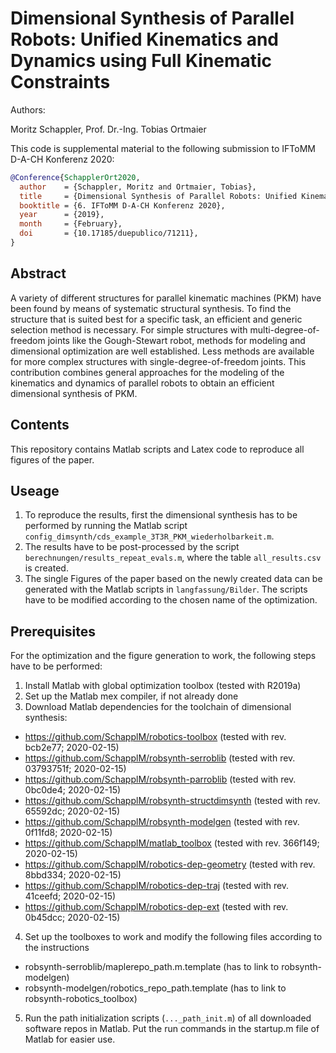 # Dimensional Synthesis of Parallel Robots: Unified Kinematics and Dynamics using Full Kinematic Constraints

Authors:

Moritz Schappler, Prof. Dr.-Ing. Tobias Ortmaier

This code is supplemental material to the following submission to IFToMM D-A-CH Konferenz 2020:

```bib
@Conference{SchapplerOrt2020,
  author    = {Schappler, Moritz and Ortmaier, Tobias},
  title     = {Dimensional Synthesis of Parallel Robots: Unified Kinematics and Dynamics using Full Kinematic Constraints},
  booktitle = {6. IFToMM D-A-CH Konferenz 2020},
  year      = {2019},
  month     = {February},
  doi       = {10.17185/duepublico/71211},
}
```

## Abstract

A variety of different structures for parallel kinematic machines (PKM) have been found by means of systematic structural synthesis.
To find the structure that is suited best for a specific task, an efficient and generic selection method is necessary.
For simple structures with multi-degree-of-freedom joints like the Gough-Stewart robot, methods for modeling and dimensional optimization are well established.
Less methods are available for more complex structures with single-degree-of-freedom joints.
This contribution combines general approaches for the modeling of the kinematics and dynamics of parallel robots to obtain an efficient dimensional synthesis of PKM.

## Contents

This repository contains Matlab scripts and Latex code to reproduce all figures of the paper.

## Useage

1. To reproduce the results, first the dimensional synthesis has to be performed by running the Matlab script `config_dimsynth/cds_example_3T3R_PKM_wiederholbarkeit.m`.
2. The results have to be post-processed by the script `berechnungen/results_repeat_evals.m`, where the table `all_results.csv` is created.
3. The single Figures of the paper based on the newly created data can be generated with the Matlab scripts in `langfassung/Bilder`. The scripts have to be modified according to the chosen name of the optimization.

## Prerequisites

For the optimization and the figure generation to work, the following steps have to be performed:

1. Install Matlab with global optimization toolbox (tested with R2019a)
2. Set up the Matlab mex compiler, if not already done
3. Download Matlab dependencies for the toolchain of dimensional synthesis:
  * https://github.com/SchapplM/robotics-toolbox (tested with rev. bcb2e77; 2020-02-15)
  * https://github.com/SchapplM/robsynth-serroblib (tested with rev. 03793751f; 2020-02-15)
  * https://github.com/SchapplM/robsynth-parroblib (tested with rev. 0bc0de4; 2020-02-15)
  * https://github.com/SchapplM/robsynth-structdimsynth (tested with rev. 65592dc; 2020-02-15)
  * https://github.com/SchapplM/robsynth-modelgen (tested with rev. 0f11fd8; 2020-02-15)
  * https://github.com/SchapplM/matlab_toolbox (tested with rev. 366f149; 2020-02-15)
  * https://github.com/SchapplM/robotics-dep-geometry (tested with rev. 8bbd334; 2020-02-15)
  * https://github.com/SchapplM/robotics-dep-traj (tested with rev. 41ceefd; 2020-02-15)
  * https://github.com/SchapplM/robotics-dep-ext (tested with rev. 0b45dcc; 2020-02-15)
4. Set up the toolboxes to work and modify the following files according to the instructions
  * robsynth-serroblib/maplerepo_path.m.template (has to link to robsynth-modelgen)
  * robsynth-modelgen/robotics_repo_path.template (has to link to robsynth-robotics_toolbox)
5. Run the path initialization scripts (`..._path_init.m`) of all downloaded software repos in Matlab. Put the run commands in the startup.m file of Matlab for easier use.

